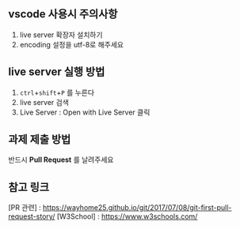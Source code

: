 ## vscode 사용시 주의사항
1. live server 확장자 설치하기
2. encoding 설정을 utf-8로 해주세요

## live server 실행 방법
1. `ctrl`+`shift`+`P` 를 누른다
2. live server 검색
3. Live Server : Open with Live Server 클릭

## 과제 제출 방법
반드시 **Pull Request** 를 날려주세요

## 참고 링크
[PR 관련] : https://wayhome25.github.io/git/2017/07/08/git-first-pull-request-story/
[W3School] : https://www.w3schools.com/
